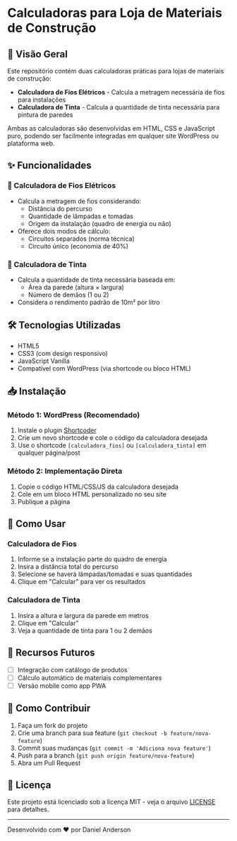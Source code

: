 # Calculadoras para Loja de Materiais de Construção

## 📌 Visão Geral
Este repositório contém duas calculadoras práticas para lojas de materiais de construção:
- **Calculadora de Fios Elétricos** - Calcula a metragem necessária de fios para instalações
- **Calculadora de Tinta** - Calcula a quantidade de tinta necessária para pintura de paredes

Ambas as calculadoras são desenvolvidas em HTML, CSS e JavaScript puro, podendo ser facilmente integradas em qualquer site WordPress ou plataforma web.

## ✨ Funcionalidades

### 🔌 Calculadora de Fios Elétricos
- Calcula a metragem de fios considerando:
  - Distância do percurso
  - Quantidade de lâmpadas e tomadas
  - Origem da instalação (quadro de energia ou não)
- Oferece dois modos de cálculo:
  - Circuitos separados (norma técnica)
  - Circuito único (economia de 40%)

### 🎨 Calculadora de Tinta
- Calcula a quantidade de tinta necessária baseada em:
  - Área da parede (altura × largura)
  - Número de demãos (1 ou 2)
- Considera o rendimento padrão de 10m² por litro

## 🛠️ Tecnologias Utilizadas
- HTML5
- CSS3 (com design responsivo)
- JavaScript Vanilla
- Compatível com WordPress (via shortcode ou bloco HTML)

## 📥 Instalação

### Método 1: WordPress (Recomendado)
1. Instale o plugin [Shortcoder](https://wordpress.org/plugins/shortcoder/)
2. Crie um novo shortcode e cole o código da calculadora desejada
3. Use o shortcode `[calculadora_fios]` ou `[calculadora_tinta]` em qualquer página/post

### Método 2: Implementação Direta
1. Copie o código HTML/CSS/JS da calculadora desejada
2. Cole em um bloco HTML personalizado no seu site
3. Publique a página

## 📝 Como Usar

### Calculadora de Fios
1. Informe se a instalação parte do quadro de energia
2. Insira a distância total do percurso
3. Selecione se haverá lâmpadas/tomadas e suas quantidades
4. Clique em "Calcular" para ver os resultados

### Calculadora de Tinta
1. Insira a altura e largura da parede em metros
2. Clique em "Calcular"
3. Veja a quantidade de tinta para 1 ou 2 demãos

## 🌟 Recursos Futuros
- [ ] Integração com catálogo de produtos
- [ ] Cálculo automático de materiais complementares
- [ ] Versão mobile como app PWA

## 🤝 Como Contribuir
1. Faça um fork do projeto
2. Crie uma branch para sua feature (`git checkout -b feature/nova-feature`)
3. Commit suas mudanças (`git commit -m 'Adiciona nova feature'`)
4. Push para a branch (`git push origin feature/nova-feature`)
5. Abra um Pull Request

## 📄 Licença
Este projeto está licenciado sob a licença MIT - veja o arquivo [LICENSE](LICENSE) para detalhes.

---

Desenvolvido com ❤️ por Daniel Anderson 
